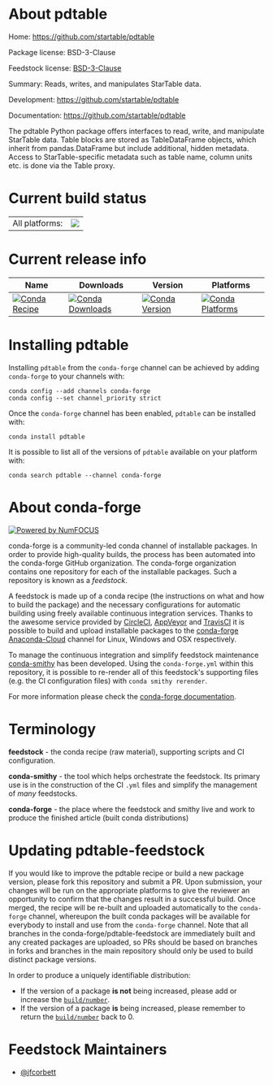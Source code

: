 About pdtable
=============

Home: https://github.com/startable/pdtable

Package license: BSD-3-Clause

Feedstock license: [BSD-3-Clause](https://github.com/conda-forge/pdtable-feedstock/blob/master/LICENSE.txt)

Summary: Reads, writes, and manipulates StarTable data.

Development: https://github.com/startable/pdtable

Documentation: https://github.com/startable/pdtable

The pdtable Python package offers interfaces to read, write, and manipulate StarTable data.
Table blocks are stored as TableDataFrame objects, which inherit from pandas.DataFrame but include additional, hidden metadata.
Access to StarTable-specific metadata such as table name, column units etc. is done via the Table proxy.


Current build status
====================


<table><tr><td>All platforms:</td>
    <td>
      <a href="https://dev.azure.com/conda-forge/feedstock-builds/_build/latest?definitionId=11029&branchName=master">
        <img src="https://dev.azure.com/conda-forge/feedstock-builds/_apis/build/status/pdtable-feedstock?branchName=master">
      </a>
    </td>
  </tr>
</table>

Current release info
====================

| Name | Downloads | Version | Platforms |
| --- | --- | --- | --- |
| [![Conda Recipe](https://img.shields.io/badge/recipe-pdtable-green.svg)](https://anaconda.org/conda-forge/pdtable) | [![Conda Downloads](https://img.shields.io/conda/dn/conda-forge/pdtable.svg)](https://anaconda.org/conda-forge/pdtable) | [![Conda Version](https://img.shields.io/conda/vn/conda-forge/pdtable.svg)](https://anaconda.org/conda-forge/pdtable) | [![Conda Platforms](https://img.shields.io/conda/pn/conda-forge/pdtable.svg)](https://anaconda.org/conda-forge/pdtable) |

Installing pdtable
==================

Installing `pdtable` from the `conda-forge` channel can be achieved by adding `conda-forge` to your channels with:

```
conda config --add channels conda-forge
conda config --set channel_priority strict
```

Once the `conda-forge` channel has been enabled, `pdtable` can be installed with:

```
conda install pdtable
```

It is possible to list all of the versions of `pdtable` available on your platform with:

```
conda search pdtable --channel conda-forge
```


About conda-forge
=================

[![Powered by NumFOCUS](https://img.shields.io/badge/powered%20by-NumFOCUS-orange.svg?style=flat&colorA=E1523D&colorB=007D8A)](http://numfocus.org)

conda-forge is a community-led conda channel of installable packages.
In order to provide high-quality builds, the process has been automated into the
conda-forge GitHub organization. The conda-forge organization contains one repository
for each of the installable packages. Such a repository is known as a *feedstock*.

A feedstock is made up of a conda recipe (the instructions on what and how to build
the package) and the necessary configurations for automatic building using freely
available continuous integration services. Thanks to the awesome service provided by
[CircleCI](https://circleci.com/), [AppVeyor](https://www.appveyor.com/)
and [TravisCI](https://travis-ci.com/) it is possible to build and upload installable
packages to the [conda-forge](https://anaconda.org/conda-forge)
[Anaconda-Cloud](https://anaconda.org/) channel for Linux, Windows and OSX respectively.

To manage the continuous integration and simplify feedstock maintenance
[conda-smithy](https://github.com/conda-forge/conda-smithy) has been developed.
Using the ``conda-forge.yml`` within this repository, it is possible to re-render all of
this feedstock's supporting files (e.g. the CI configuration files) with ``conda smithy rerender``.

For more information please check the [conda-forge documentation](https://conda-forge.org/docs/).

Terminology
===========

**feedstock** - the conda recipe (raw material), supporting scripts and CI configuration.

**conda-smithy** - the tool which helps orchestrate the feedstock.
                   Its primary use is in the construction of the CI ``.yml`` files
                   and simplify the management of *many* feedstocks.

**conda-forge** - the place where the feedstock and smithy live and work to
                  produce the finished article (built conda distributions)


Updating pdtable-feedstock
==========================

If you would like to improve the pdtable recipe or build a new
package version, please fork this repository and submit a PR. Upon submission,
your changes will be run on the appropriate platforms to give the reviewer an
opportunity to confirm that the changes result in a successful build. Once
merged, the recipe will be re-built and uploaded automatically to the
`conda-forge` channel, whereupon the built conda packages will be available for
everybody to install and use from the `conda-forge` channel.
Note that all branches in the conda-forge/pdtable-feedstock are
immediately built and any created packages are uploaded, so PRs should be based
on branches in forks and branches in the main repository should only be used to
build distinct package versions.

In order to produce a uniquely identifiable distribution:
 * If the version of a package **is not** being increased, please add or increase
   the [``build/number``](https://docs.conda.io/projects/conda-build/en/latest/resources/define-metadata.html#build-number-and-string).
 * If the version of a package **is** being increased, please remember to return
   the [``build/number``](https://docs.conda.io/projects/conda-build/en/latest/resources/define-metadata.html#build-number-and-string)
   back to 0.

Feedstock Maintainers
=====================

* [@jfcorbett](https://github.com/jfcorbett/)

